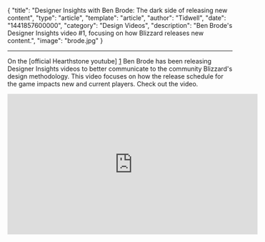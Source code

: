 
{
	"title": "Designer Insights with Ben Brode: The dark side of releasing new content",
	"type": "article",
	"template": "article",
	"author": "Tidwell",
	"date": "1441857600000",
	"category": "Design Videos",
	"description": "Ben Brode's Designer Insights video #1, focusing on how Blizzard releases new content.",
	"image": "brode.jpg"
}

---

On the [official Hearthstone youtube] [1] Ben Brode has been releasing Designer Insights videos to better communicate to the community Blizzard's design methodology.  This video focuses on how the release schedule for the game impacts new and current players. Check out the video.

<iframe width="560" height="315" src="https://www.youtube.com/embed/EGc6hAr8r6c" frameborder="0" allowfullscreen></iframe>


 [1]: https://www.youtube.com/channel/UCVia_crjzJylRmGq7SHTiaw "Hearthstone on Youtube"
